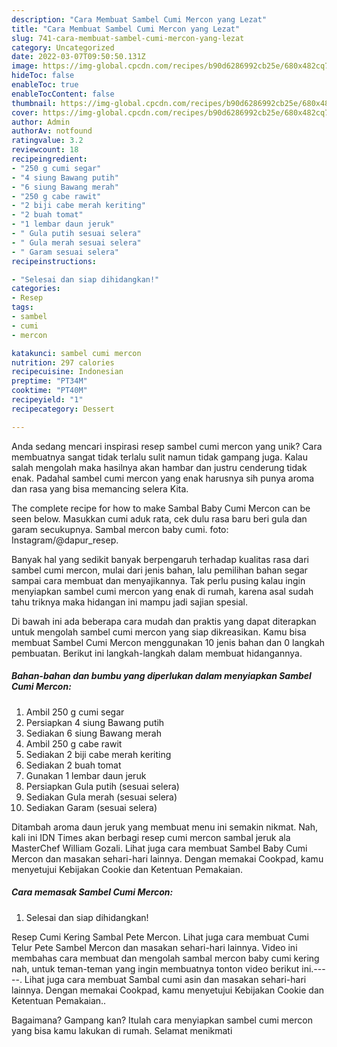 ```yaml
---
description: "Cara Membuat Sambel Cumi Mercon yang Lezat"
title: "Cara Membuat Sambel Cumi Mercon yang Lezat"
slug: 741-cara-membuat-sambel-cumi-mercon-yang-lezat
category: Uncategorized
date: 2022-03-07T09:50:50.131Z
image: https://img-global.cpcdn.com/recipes/b90d6286992cb25e/680x482cq70/sambel-cumi-mercon-foto-resep-utama.jpg
hideToc: false
enableToc: true
enableTocContent: false
thumbnail: https://img-global.cpcdn.com/recipes/b90d6286992cb25e/680x482cq70/sambel-cumi-mercon-foto-resep-utama.jpg
cover: https://img-global.cpcdn.com/recipes/b90d6286992cb25e/680x482cq70/sambel-cumi-mercon-foto-resep-utama.jpg
author: Admin
authorAv: notfound
ratingvalue: 3.2
reviewcount: 18
recipeingredient:
- "250 g cumi segar"
- "4 siung Bawang putih"
- "6 siung Bawang merah"
- "250 g cabe rawit"
- "2 biji cabe merah keriting"
- "2 buah tomat"
- "1 lembar daun jeruk"
- " Gula putih sesuai selera"
- " Gula merah sesuai selera"
- " Garam sesuai selera"
recipeinstructions:

- "Selesai dan siap dihidangkan!"
categories:
- Resep
tags:
- sambel
- cumi
- mercon

katakunci: sambel cumi mercon 
nutrition: 297 calories
recipecuisine: Indonesian
preptime: "PT34M"
cooktime: "PT40M"
recipeyield: "1"
recipecategory: Dessert

---
```





Anda sedang mencari inspirasi resep sambel cumi mercon yang unik? Cara membuatnya sangat tidak terlalu sulit namun tidak gampang juga. Kalau salah mengolah maka hasilnya akan hambar dan justru cenderung tidak enak. Padahal sambel cumi mercon yang enak harusnya sih punya aroma dan rasa yang bisa memancing selera Kita.





The complete recipe for how to make Sambal Baby Cumi Mercon can be seen below. Masukkan cumi aduk rata, cek dulu rasa baru beri gula dan garam secukupnya. Sambal mercon baby cumi. foto: Instagram/@dapur_resep.

Banyak hal yang sedikit banyak berpengaruh terhadap kualitas rasa dari sambel cumi mercon, mulai dari jenis bahan, lalu pemilihan bahan segar sampai cara membuat dan menyajikannya. Tak perlu pusing kalau ingin menyiapkan sambel cumi mercon yang enak di rumah, karena asal sudah tahu triknya maka hidangan ini mampu jadi sajian spesial.






Di bawah ini ada beberapa cara mudah dan praktis yang dapat diterapkan untuk mengolah sambel cumi mercon yang siap dikreasikan. Kamu bisa membuat Sambel Cumi Mercon menggunakan 10 jenis bahan dan 0 langkah pembuatan. Berikut ini langkah-langkah dalam membuat hidangannya.

<!--inarticleads1-->

##### Bahan-bahan dan bumbu yang diperlukan dalam menyiapkan Sambel Cumi Mercon:

1. Ambil 250 g cumi segar
1. Persiapkan 4 siung Bawang putih
1. Sediakan 6 siung Bawang merah
1. Ambil 250 g cabe rawit
1. Sediakan 2 biji cabe merah keriting
1. Sediakan 2 buah tomat
1. Gunakan 1 lembar daun jeruk
1. Persiapkan  Gula putih (sesuai selera)
1. Sediakan  Gula merah (sesuai selera)
1. Sediakan  Garam (sesuai selera)


Ditambah aroma daun jeruk yang membuat menu ini semakin nikmat. Nah, kali ini IDN Times akan berbagi resep cumi mercon sambal jeruk ala MasterChef William Gozali. Lihat juga cara membuat Sambel Baby Cumi Mercon dan masakan sehari-hari lainnya. Dengan memakai Cookpad, kamu menyetujui Kebijakan Cookie dan Ketentuan Pemakaian. 

<!--inarticleads2-->

##### Cara memasak Sambel Cumi Mercon:


1. Selesai dan siap dihidangkan!

Resep Cumi Kering Sambal Pete Mercon. Lihat juga cara membuat Cumi Telur Pete Sambel Mercon dan masakan sehari-hari lainnya. Video ini membahas cara membuat dan mengolah sambal mercon baby cumi kering nah, untuk teman-teman yang ingin membuatnya tonton video berikut ini.-----. Lihat juga cara membuat Sambal cumi asin dan masakan sehari-hari lainnya. Dengan memakai Cookpad, kamu menyetujui Kebijakan Cookie dan Ketentuan Pemakaian.. 

Bagaimana? Gampang kan? Itulah cara menyiapkan sambel cumi mercon yang bisa kamu lakukan di rumah. Selamat menikmati
